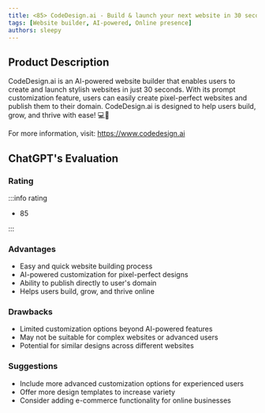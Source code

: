 ```yaml
---
title: <85> CodeDesign.ai - Build & launch your next website in 30 seconds with AI
tags: [Website builder, AI-powered, Online presence]
authors: sleepy
---
```


## Product Description

CodeDesign.ai is an AI-powered website builder that enables users to create and launch stylish websites in just 30 seconds. With its prompt customization feature, users can easily create pixel-perfect websites and publish them to their domain. CodeDesign.ai is designed to help users build, grow, and thrive with ease! 💻🚀

For more information, visit: https://www.codedesign.ai

## ChatGPT's Evaluation

### Rating

:::info rating

- 85

:::

### Advantages

- Easy and quick website building process
- AI-powered customization for pixel-perfect designs
- Ability to publish directly to user's domain
- Helps users build, grow, and thrive online


### Drawbacks

- Limited customization options beyond AI-powered features
- May not be suitable for complex websites or advanced users
- Potential for similar designs across different websites

### Suggestions

- Include more advanced customization options for experienced users
- Offer more design templates to increase variety
- Consider adding e-commerce functionality for online businesses